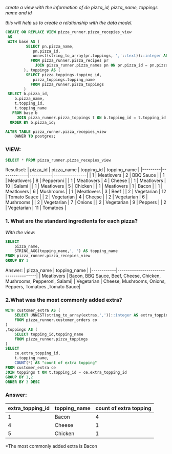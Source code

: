 *create a view with the information of de pizza_id, pizza_name, toppings name and id*

*this will help us to create a relationship with the data model.*
````sql
CREATE OR REPLACE VIEW pizza_runner.pizza_recepies_view
 AS
 WITH base AS (
         SELECT pn.pizza_name,
            pn.pizza_id,
            unnest(string_to_array(pr.toppings, ','::text))::integer AS topping_id
           FROM pizza_runner.pizza_recipes pr
             JOIN pizza_runner.pizza_names pn ON pr.pizza_id = pn.pizza_id
        ), toppings AS (
         SELECT pizza_toppings.topping_id,
            pizza_toppings.topping_name
           FROM pizza_runner.pizza_toppings
        )
 SELECT b.pizza_id,
    b.pizza_name,
    t.topping_id,
    t.topping_name
   FROM base b
     JOIN pizza_runner.pizza_toppings t ON b.topping_id = t.topping_id
  ORDER BY b.pizza_id;

ALTER TABLE pizza_runner.pizza_recepies_view
    OWNER TO postgres;
````
### VIEW: 
````SQL
SELECT * FROM pizza_runner.pizza_recepies_view
````
Resultset: 
| pizza_id | pizza_name  | topping_id | topping_name   |
|---------|-------------|-----------|----------------|
| 1       | Meatlovers  | 2         | BBQ Sauce      |
| 1       | Meatlovers  | 8         | Pepperoni      |
| 1       | Meatlovers  | 4         | Cheese         |
| 1       | Meatlovers  | 10        | Salami         |
| 1       | Meatlovers  | 5         | Chicken        |
| 1       | Meatlovers  | 1         | Bacon          |
| 1       | Meatlovers  | 6         | Mushrooms      |
| 1       | Meatlovers  | 3         | Beef           |
| 2       | Vegetarian | 12        | Tomato Sauce   |
| 2       | Vegetarian | 4         | Cheese         |
| 2       | Vegetarian | 6         | Mushrooms      |
| 2       | Vegetarian | 7         | Onions         |
| 2       | Vegetarian | 9         | Peppers        |
| 2       | Vegetarian | 11        | Tomatoes       |

### 1. What are the standard ingredients for each pizza?

*With the view:*
````sql
SELECT 
	pizza_name,
	STRING_AGG(topping_name,', ') AS topping_name
FROM pizza_runner.pizza_recepies_view
GROUP BY 1
````


Answer: 
| pizza_name |             topping_name              |
|------------|--------------------------------------|
| Meatlovers  | Bacon, BBQ Sauce, Beef, Cheese, Chicken, Mushrooms, Pepperoni, Salami|
| Vegetarian | Cheese, Mushrooms, Onions, Peppers, Tomatoes ,Tomato Sauce|

### 2.What was the most commonly added extra?

````sql
WITH customer_extra AS (
	SELECT UNNEST(string_to_array(extras,','))::integer AS extra_topping_id
	FROM pizza_runner.customer_orders co
)
,toppings AS (
	SELECT topping_id,topping_name
	FROM pizza_runner.pizza_toppings
)
SELECT
	ce.extra_topping_id,
	t.topping_name, 
	COUNT(*) AS "count of extra topping"
FROM customer_extra ce
JOIN toppings t ON t.topping_id = ce.extra_topping_id
GROUP BY 1,2
ORDER BY 3 DESC
````
### Answer:
| extra_topping_id | topping_name | count of extra topping |
|-----------------|--------------|-----------------------|
| 1               | Bacon        | 4                     |
| 4               | Cheese       | 1                     |
| 5               | Chicken      | 1                     |

*The most commonly added extra is Bacon
